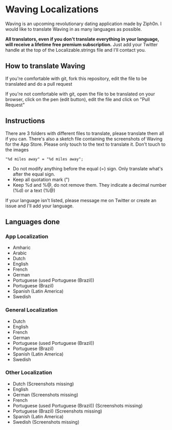 # Waving Localizations

Waving is an upcoming revolutionary dating application made by Ziph0n. I would like to translate Waving in as many languages as possible.

**All translators, even if you don't translate everything in your language, will receive a lifetime free premium subscription.** Just add your Twitter handle at the top of the Localizable.strings file and I'll contact you.

## How to translate Waving

If you're comfortable with git, fork this repository, edit the file to be translated and do a pull request

If you're not comfortable with git, open the file to be translated on your browser, click on the pen (edit button), edit the file and click on "Pull Request"

## Instructions

There are 3 folders with different files to translate, please translate them all if you can. There's also a sketch file containing the screenshots of Waving for the App Store. Please only touch to the text to translate it. Don't touch to the images

`"%d miles away" = "%d miles away";`

* Do not modify anything before the equal (=) sign. Only translate what's after the equal sign.
* Keep all quotation mark (")
* Keep %d and %@, do not remove them. They indicate a decimal number (%d) or a text (%@)

If your language isn't listed, please message me on Twitter or create an issue and I'll add your language.

## Languages done

### App Localization

* Amharic
* Arabic
* Dutch
* English
* French
* German
* Portuguese (used Portuguese (Brazil))
* Portuguese (Brazil)
* Spanish (Latin America)
* Swedish

### General Localization

* Dutch
* English
* French
* German
* Portuguese (used Portuguese (Brazil))
* Portuguese (Brazil)
* Spanish (Latin America)
* Swedish

### Other Localization

* Dutch (Screenshots missing)
* English
* German (Screenshots missing)
* French
* Portuguese (used Portuguese (Brazil)) (Screenshots missing)
* Portuguese (Brazil) (Screenshots missing)
* Spanish (Latin America)
* Swedish (Screenshots missing)
